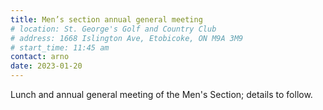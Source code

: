 ```yaml
---
title: Men’s section annual general meeting
# location: St. George's Golf and Country Club
# address: 1668 Islington Ave, Etobicoke, ON M9A 3M9
# start_time: 11:45 am
contact: arno
date: 2023-01-20
---
```


Lunch and annual general meeting of the Men's Section; details to follow.
